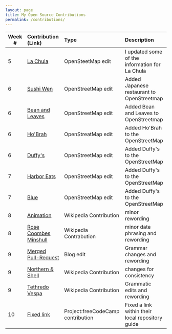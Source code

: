 ```yaml
---
layout: page
title: My Open Source Contributions
permalink: /contributions/
---
```





<!--
The first column, Contribution, must be a hyperlink to the actual contribution,
such as the Wikipedia edit or pull request, etc., with a suitable name.
Type of the contribution should be "Wikipedia edit", "OpenStreet Map feature",
"Project Documentation", "Project Code", "Blog Edit", etc.

The Description should include a brief summary of what you did.

Replace the first row below with your contribution and add new ones below it
following the same syntax.

-->



| Week #       | Contribution (Link)  | Type  | Description |
|---|:---|:---|:---|
|  5   | [La Chula](https://www.openstreetmap.org/changeset/81463055) | OpenSteetMap edit| I updated some of the information for La Chula | 
|  6   |   [Sushi Wen](https://www.openstreetmap.org/changeset/81934308)  | OpenStreetMap edit | Added Japanese restaurant to OpenStreetmap |
| 6    |  [Bean and Leaves](https://www.openstreetmap.org/changeset/81935117)  | OpenStreetMap edit | Added Bean and Leaves to OpenStreetmap | 
| 6    |  [Ho'Brah](https://www.openstreetmap.org/changeset/81935876)  | OpenStreatMap edit | Added Ho'Brah to the OpenStreetMap|
| 6    | [Duffy's](https://www.openstreetmap.org/changeset/81936241)   | OpenStreetMap edit | Added Duffy's to the OpenStreetMap|
| 7    | [Harbor Eats](https://www.openstreetmap.org/changeset/82224206#map=19/40.64302/-74.10362)| OpenStreetMap edit | Added Duffy's to the OpenStreetMap|
| 7    | [Blue](https://www.openstreetmap.org/changeset/82234095)| OpenStreetMap edit | Added Duffy's to the OpenStreetMap|
| 8    | [Animation](https://en.wikipedia.org/w/index.php?title=Animation&action=history)| Wikipedia Contribution | minor rewording |
| 8    | [Rose Coombes Minshull](https://en.wikipedia.org/w/index.php?title=Rose_Coombes_Minshull&action=history)| Wikipedia Contrabution| minor date phrasing and rewording |
| 9    | [Merged Pull-Request](https://github.com/hunter-college-ossd-spr-2020/ElijahCano33-weekly/pull/3)| Blog edit | Grammar changes and rewording|
| 9    | [Northern & Shell](https://en.wikipedia.org/w/index.php?title=Northern_%26_Shell&oldid=948593937)| Wikipedia Contribution| changes for consistency|
| 9    | [Tethredo Vespa](https://en.wikipedia.org/w/index.php?title=Tenthredo_vespa&oldid=948592340)| Wikipedia Contribution | Grammatic edits and rewording|
| 10   | [Fixed link](https://github.com/freeCodeCamp/freeCodeCamp/pull/38577) | Project:freeCodeCamp contribution | Fixed a link within their local repository guide |
